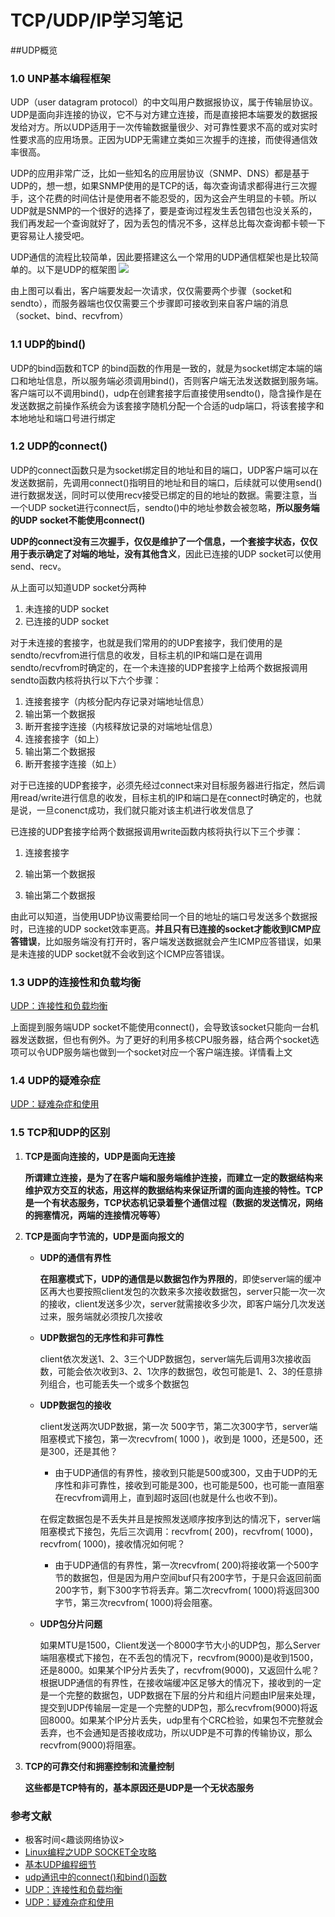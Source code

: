 # TCP/UDP/IP学习笔记

##UDP概览

### 1.0 UNP基本编程框架

UDP（user datagram protocol）的中文叫用户数据报协议，属于传输层协议。UDP是面向非连接的协议，它不与对方建立连接，而是直接把本端要发的数据报发给对方。所以UDP适用于一次传输数据量很少、对可靠性要求不高的或对实时性要求高的应用场景。正因为UDP无需建立类如三次握手的连接，而使得通信效率很高。

UDP的应用非常广泛，比如一些知名的应用层协议（SNMP、DNS）都是基于UDP的，想一想，如果SNMP使用的是TCP的话，每次查询请求都得进行三次握手，这个花费的时间估计是使用者不能忍受的，因为这会产生明显的卡顿。所以UDP就是SNMP的一个很好的选择了，要是查询过程发生丢包错包也没关系的，我们再发起一个查询就好了，因为丢包的情况不多，这样总比每次查询都卡顿一下更容易让人接受吧。

UDP通信的流程比较简单，因此要搭建这么一个常用的UDP通信框架也是比较简单的。以下是UDP的框架图
![](https://images2015.cnblogs.com/blog/1093303/201701/1093303-20170115195937619-2089905370.jpg)

由上图可以看出，客户端要发起一次请求，仅仅需要两个步骤（socket和sendto），而服务器端也仅仅需要三个步骤即可接收到来自客户端的消息（socket、bind、recvfrom）

### 1.1 UDP的bind()

UDP的bind函数和TCP 的bind函数的作用是一致的，就是为socket绑定本端的端口和地址信息，所以服务端必须调用bind()，否则客户端无法发送数据到服务端。客户端可以不调用bind()，udp在创建套接字后直接使用sendto()，隐含操作是在发送数据之前操作系统会为该套接字随机分配一个合适的udp端口，将该套接字和本地地址和端口号进行绑定

### 1.2 UDP的connect()

UDP的connect函数只是为socket绑定目的地址和目的端口，UDP客户端可以在发送数据前，先调用connect()指明目的地址和目的端口，后续就可以使用send()进行数据发送，同时可以使用recv接受已绑定的目的地址的数据。需要注意，当一个UDP socket进行connect后，sendto()中的地址参数会被忽略，**所以服务端的UDP socket不能使用connect()**

**UDP的connect没有三次握手，仅仅是维护了一个信息，一个套接字状态，仅仅用于表示确定了对端的地址，没有其他含义**，因此已连接的UDP socket可以使用send、recv。

从上面可以知道UDP socket分两种

1. 未连接的UDP socket
2. 已连接的UDP socket

对于未连接的套接字，也就是我们常用的的UDP套接字，我们使用的是sendto/recvfrom进行信息的收发，目标主机的IP和端口是在调用sendto/recvfrom时确定的，在一个未连接的UDP套接字上给两个数据报调用sendto函数内核将执行以下六个步骤：

1. 连接套接字（内核分配内存记录对端地址信息）
2. 输出第一个数据报
3. 断开套接字连接（内核释放记录的对端地址信息）
4. 连接套接字（如上）
5. 输出第二个数据报
6. 断开套接字连接（如上）

对于已连接的UDP套接字，必须先经过connect来对目标服务器进行指定，然后调用read/write进行信息的收发，目标主机的IP和端口是在connect时确定的，也就是说，一旦conenct成功，我们就只能对该主机进行收发信息了

已连接的UDP套接字给两个数据报调用write函数内核将执行以下三个步骤：

1. 连接套接字

2. 输出第一个数据报

3. 输出第二个数据报

由此可以知道，当使用UDP协议需要给同一个目的地址的端口号发送多个数据报时，已连接的UDP socket效率更高。**并且只有已连接的socket才能收到ICMP应答错误**，比如服务端没有打开时，客户端发送数据就会产生ICMP应答错误，如果是未连接的UDP socket就不会收到这个ICMP应答错误。

### 1.3 UDP的连接性和负载均衡

[UDP：连接性和负载均衡](https://cloud.tencent.com/developer/article/1004555)

上面提到服务端UDP socket不能使用connect()，会导致该socket只能向一台机器发送数据，但也有例外。为了更好的利用多核CPU服务器，结合两个socket选项可以令UDP服务端也做到一个socket对应一个客户端连接。详情看上文

### 1.4 UDP的疑难杂症

[UDP：疑难杂症和使用](https://cloud.tencent.com/developer/article/1004554)

### 1.5 TCP和UDP的区别

1. **TCP是面向连接的，UDP是面向无连接**

   **所谓建立连接，是为了在客户端和服务端维护连接，而建立一定的数据结构来维护双方交互的状态，用这样的数据结构来保证所谓的面向连接的特性。TCP是一个有状态服务，TCP状态机记录着整个通信过程（数据的发送情况，网络的拥塞情况，两端的连接情况等等）**

2. **TCP是面向字节流的，UDP是面向报文的**

   - **UDP的通信有界性**

     **在阻塞模式下，UDP的通信是以数据包作为界限的**，即使server端的缓冲区再大也要按照client发包的次数来多次接收数据包，server只能一次一次的接收，client发送多少次，server就需接收多少次，即客户端分几次发送过来，服务端就必须按几次接收

   - **UDP数据包的无序性和非可靠性**

     client依次发送1、2、3三个UDP数据包，server端先后调用3次接收函数，可能会依次收到3、2、1次序的数据包，收包可能是1、2、3的任意排列组合，也可能丢失一个或多个数据包

   - **UDP数据包的接收**

     client发送两次UDP数据，第一次 500字节，第二次300字节，server端阻塞模式下接包，第一次recvfrom( 1000 )，收到是 1000，还是500，还是300，还是其他？

     - 由于UDP通信的有界性，接收到只能是500或300，又由于UDP的无序性和非可靠性，接收到可能是300，也可能是500，也可能一直阻塞在recvfrom调用上，直到超时返回(也就是什么也收不到)。

     在假定数据包是不丢失并且是按照发送顺序按序到达的情况下，server端阻塞模式下接包，先后三次调用：recvfrom( 200)，recvfrom( 1000)，recvfrom( 1000)，接收情况如何呢？

     - 由于UDP通信的有界性，第一次recvfrom( 200)将接收第一个500字节的数据包，但是因为用户空间buf只有200字节，于是只会返回前面200字节，剩下300字节将丢弃。第二次recvfrom( 1000)将返回300字节，第三次recvfrom( 1000)将会阻塞。

   - **UDP包分片问题**

     如果MTU是1500，Client发送一个8000字节大小的UDP包，那么Server端阻塞模式下接包，在不丢包的情况下，recvfrom(9000)是收到1500，还是8000。如果某个IP分片丢失了，recvfrom(9000)，又返回什么呢？
     根据UDP通信的有界性，在接收端缓冲区足够大的情况下，接收到的一定是一个完整的数据包，UDP数据在下层的分片和组片问题由IP层来处理，提交到UDP传输层一定是一个完整的UDP包，那么recvfrom(9000)将返回8000。如果某个IP分片丢失，udp里有个CRC检验，如果包不完整就会丢弃，也不会通知是否接收成功，所以UDP是不可靠的传输协议，那么recvfrom(9000)将阻塞。

3. **TCP的可靠交付和拥塞控制和流量控制**

   **这些都是TCP特有的，基本原因还是UDP是一个无状态服务**

### 参考文献

- 极客时间<趣谈网络协议>
- [Linux编程之UDP SOCKET全攻略](https://www.cnblogs.com/skyfsm/p/6287787.html)
- [基本UDP编程细节](https://blog.csdn.net/NK_test/article/details/49431199)
- [udp通讯中的connect()和bind()函数](https://blog.csdn.net/qq_29344757/article/details/71616748)
- [UDP：连接性和负载均衡](https://cloud.tencent.com/developer/article/1004555)
- [UDP：疑难杂症和使用](https://cloud.tencent.com/developer/article/1004554)